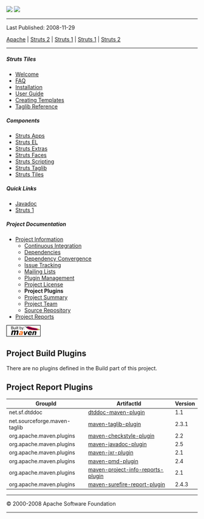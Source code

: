 <span id="bannerLeft">[![](http://www.apache.org/images/asf-logo.gif)](http://www.apache.org/)</span> <span id="bannerRight">[![](images/struts.gif)]()</span>

------------------------------------------------------------------------

Last Published: 2008-11-29

[Apache](http://www.apache.org/) | [Struts 2](2.x/) | [Struts 1](1.x/) | [Struts 1](1.x/) | [Struts 2](2.x/)

------------------------------------------------------------------------

##### Struts Tiles

-   [Welcome](index.html.md)
-   [FAQ](faq.html.md)
-   [Installation](installation.html.md)
-   [User Guide](userGuide.html.md)
-   [Creating Templates](examples.html.md)
-   [Taglib Reference](tagreference.html.md)

##### Components

-   [Struts Apps](../struts-apps/index.html.md)
-   [Struts EL](../struts-el/index.html.md)
-   [Struts Extras](../struts-extras/index.html.md)
-   [Struts Faces](../struts-faces/index.html.md)
-   [Struts Scripting](../struts-scripting/index.html.md)
-   [Struts Taglib](../struts-taglib/index.html.md)
-   [Struts Tiles](../struts-tiles/index.html.md)

##### Quick Links

-   [Javadoc](apidocs/index.html.md)
-   [Struts 1](../index.html.md)

##### Project Documentation

-   [Project Information](project-info.html.md)
    -   [Continuous Integration](integration.html.md)
    -   [Dependencies](dependencies.html.md)
    -   [Dependency Convergence](dependency-convergence.html.md)
    -   [Issue Tracking](issue-tracking.html.md)
    -   [Mailing Lists](mail-lists.html.md)
    -   [Plugin Management](plugin-management.html.md)
    -   [Project License](license.html.md)
    -   **Project Plugins**
    -   [Project Summary](project-summary.html.md)
    -   [Project Team](team-list.html.md)
    -   [Source Repository](source-repository.html.md)
-   [Project Reports](project-reports.html.md)

[![Built by Maven](./images/logos/maven-feather.png)](http://maven.apache.org/ "Built by Maven")

Project Build Plugins
---------------------

There are no plugins defined in the Build part of this project.

Project Report Plugins
----------------------

| GroupId                      | ArtifactId                                                                                             | Version |
|------------------------------|--------------------------------------------------------------------------------------------------------|---------|
| net.sf.dtddoc                | [dtddoc-maven-plugin](http://dtddoc.sourceforge.net/maven2/)                                           | 1.1     |
| net.sourceforge.maven-taglib | [maven-taglib-plugin](http://maven-taglib.sf.net/m2)                                                   | 2.3.1   |
| org.apache.maven.plugins     | [maven-checkstyle-plugin](http://maven.apache.org/plugins/maven-checkstyle-plugin)                     | 2.2     |
| org.apache.maven.plugins     | [maven-javadoc-plugin](http://maven.apache.org/plugins/maven-javadoc-plugin)                           | 2.5     |
| org.apache.maven.plugins     | [maven-jxr-plugin](http://maven.apache.org/jxr/maven-jxr-plugin)                                       | 2.1     |
| org.apache.maven.plugins     | [maven-pmd-plugin](http://maven.apache.org/plugins/maven-pmd-plugin)                                   | 2.4     |
| org.apache.maven.plugins     | [maven-project-info-reports-plugin](http://maven.apache.org/plugins/maven-project-info-reports-plugin) | 2.1     |
| org.apache.maven.plugins     | [maven-surefire-report-plugin](http://maven.apache.org/surefire/maven-surefire-report-plugin)          | 2.4.3   |

------------------------------------------------------------------------

© 2000-2008 Apache Software Foundation

------------------------------------------------------------------------


